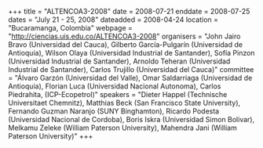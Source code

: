 +++
title = "ALTENCOA3-2008"
date = 2008-07-21
enddate = 2008-07-25
dates = "July 21 - 25, 2008"
dateadded = 2008-04-24
location = "Bucaramanga, Colombia"
webpage = "http://ciencias.uis.edu.co/ALTENCOA3-2008"
organisers = "John Jairo Bravo (Universidad del Cauca), Gilberto García-Pulgarín (Universidad de Antioquia), Wilson Olaya (Universidad Industrial de Santander), Sofía Pinzon (Universidad Industrial de Santander), Arnoldo Teheran (Universidad Industrial de Santander), Carlos Trujillo (Universidad del Cauca)"
committee = "Álvaro Garzón (Universidad del Valle), Omar Saldarriaga (Universidad de Antioquia), Florian Luca (Universidad Nacional Autonoma), Carlos Piedrahita, (ICP-Ecopetrol)"
speakers = "Dieter Happel (Technische Universitaet Chemnitz), Matthias Beck (San Francisco State University), Fernando Guzman Naranjo (SUNY Binghamton), Ricardo Podesta (Universidad Nacional de Cordoba), Boris Iskra (Universidad Simon Bolivar), Melkamu Zeleke (William Paterson University), Mahendra Jani (William Paterson University)"
+++
